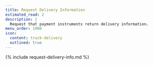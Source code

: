 ```yaml
---
title: Request Delivery Information
estimated_read: 2
description: |
  Request that payment instruments return delivery information.
menu_order: 1900
icon:
  content: truck-delivery
  outlined: true
---
```


{% include request-delivery-info.md %}
